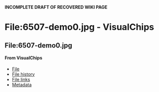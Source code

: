 **INCOMPLETE DRAFT OF RECOVERED WIKI PAGE**

# File:6507-demo0.jpg - VisualChips

## File:6507-demo0.jpg

#### From VisualChips

- [File](#file)
- [File history](#filehistory)
- [File links](#filelinks)
- [Metadata](#metadata)

